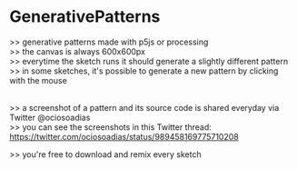 # GenerativePatterns

\>> generative patterns made with p5js or processing<br/>
\>> the canvas is always 600x600px<br/>
\>> everytime the sketch runs it should generate a slightly different pattern<br/>
\>> in some sketches, it's possible to generate a new pattern by clicking with the mouse<br/><br/>

\>> a screenshot of a pattern and its source code is shared everyday via Twitter @ociosoadias<br/>
\>> you can see the screenshots in this Twitter thread: https://twitter.com/ociosoadias/status/989458169775710208<br/>

\>> you're free to download and remix every sketch
